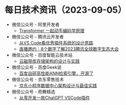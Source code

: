 # 每日技术资讯（2023-09-05）

- 微信公众号 - 阿里开发者
  - [Transformer 一起动手编码学原理](https://mp.weixin.qq.com/s?__biz=MzIzOTU0NTQ0MA==&mid=2247534688&idx=1&sn=7c2d0877785508e496328e2a0c796d43)
- 微信公众号 - 腾讯云开发者
  - [从VS Code看优秀插件系统的设计思路](https://mp.weixin.qq.com/s?__biz=MzI2NDU4OTExOQ==&mid=2247657972&idx=1&sn=2b6e9d162d3eaff8520c4cea07157ca9)
  - [直播邀约｜8个数字了解2023腾讯全球数字生态大会](https://mp.weixin.qq.com/s?__biz=MzI2NDU4OTExOQ==&mid=2247657972&idx=2&sn=bc057f6a4b0fa2df2c7455039553c0fc)
- 微信公众号 - 百度智能云技术站
  - [云磁带库存储架构的设计与实践](https://mp.weixin.qq.com/s?__biz=MzkxOTM4MTM3Ng==&mid=2247486835&idx=1&sn=6b2e3d4e2bbe5b32f9d1c5cee98bdcfa)
- 微信公众号 - 百度Geek说
  - [百度自研高性能ANN检索引擎，开源了](https://mp.weixin.qq.com/s?__biz=Mzg5MjU0NTI5OQ==&mid=2247570614&idx=1&sn=22ccc89ead4c45a5625f6883b49a837c)
- 微信公众号 - 京东零售技术
  - [京东小程序数据中心架构设计与最佳实践](https://mp.weixin.qq.com/s?__biz=MzUyMDAxMjQ3Ng==&mid=2247502498&idx=1&sn=98ba981e8618bf5ec4c0f604a1fef711)
- 微信公众号 - 奇舞精选
  - [从零开发一款ChatGPT VSCode插件](https://mp.weixin.qq.com/s?__biz=Mzg4MTYwMzY1Mw==&mid=2247508986&idx=1&sn=3ecad3d296fd12f9e2a4db015d44a1fc)
